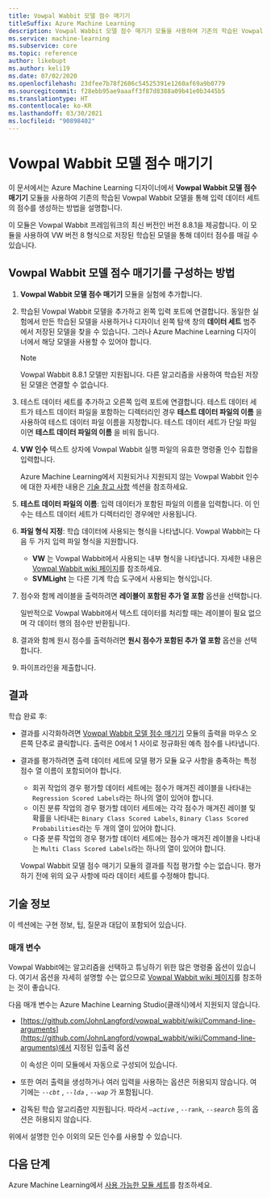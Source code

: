 ```yaml
---
title: Vowpal Wabbit 모델 점수 매기기
titleSuffix: Azure Machine Learning
description: Vowpal Wabbit 모델 점수 매기기 모듈을 사용하여 기존의 학습된 Vowpal Wabbit 모델을 통해 입력 데이터 세트의 점수를 생성하는 방법을 알아봅니다.
ms.service: machine-learning
ms.subservice: core
ms.topic: reference
author: likebupt
ms.author: keli19
ms.date: 07/02/2020
ms.openlocfilehash: 23dfee7b78f2606c54525391e1260af69a9b0779
ms.sourcegitcommit: f28ebb95ae9aaaff3f87d8388a09b41e0b3445b5
ms.translationtype: HT
ms.contentlocale: ko-KR
ms.lasthandoff: 03/30/2021
ms.locfileid: "90898402"
---
```

# <a name="score-vowpal-wabbit-model"></a>Vowpal Wabbit 모델 점수 매기기
이 문서에서는 Azure Machine Learning 디자이너에서 **Vowpal Wabbit 모델 점수 매기기** 모듈을 사용하여 기존의 학습된 Vowpal Wabbit 모델을 통해 입력 데이터 세트의 점수를 생성하는 방법을 설명합니다.  

이 모듈은 Vowpal Wabbit 프레임워크의 최신 버전인 버전 8.8.1을 제공합니다. 이 모듈을 사용하여 VW 버전 8 형식으로 저장된 학습된 모델을 통해 데이터 점수를 매길 수 있습니다.  

## <a name="how-to-configure-score-vowpal-wabbit-model"></a>Vowpal Wabbit 모델 점수 매기기를 구성하는 방법

1.  **Vowpal Wabbit 모델 점수 매기기** 모듈을 실험에 추가합니다.  
  
2.  학습된 Vowpal Wabbit 모델을 추가하고 왼쪽 입력 포트에 연결합니다. 동일한 실험에서 만든 학습된 모델을 사용하거나 디자이너 왼쪽 탐색 창의 **데이터 세트** 범주에서 저장된 모델을 찾을 수 있습니다. 그러나 Azure Machine Learning 디자이너에서 해당 모델을 사용할 수 있어야 합니다.  
  
    > [!NOTE]
    > Vowpal Wabbit 8.8.1 모델만 지원됩니다. 다른 알고리즘을 사용하여 학습된 저장된 모델은 연결할 수 없습니다.
  
3.  테스트 데이터 세트를 추가하고 오른쪽 입력 포트에 연결합니다. 테스트 데이터 세트가 테스트 데이터 파일을 포함하는 디렉터리인 경우 **테스트 데이터 파일의 이름** 을 사용하여 테스트 데이터 파일 이름을 지정합니다. 테스트 데이터 세트가 단일 파일이면 **테스트 데이터 파일의 이름** 을 비워 둡니다.

4. **VW 인수** 텍스트 상자에 Vowpal Wabbit 실행 파일의 유효한 명령줄 인수 집합을 입력합니다.  

    Azure Machine Learning에서 지원되거나 지원되지 않는 Vowpal Wabbit 인수에 대한 자세한 내용은 [기술 참고 사항](#technical-notes) 섹션을 참조하세요.  

5.  **테스트 데이터 파일의 이름**: 입력 데이터가 포함된 파일의 이름을 입력합니다. 이 인수는 테스트 데이터 세트가 디렉터리인 경우에만 사용됩니다.

6. **파일 형식 지정**: 학습 데이터에 사용되는 형식을 나타냅니다. Vowpal Wabbit는 다음 두 가지 입력 파일 형식을 지원합니다.  

   - **VW** 는 Vowpal Wabbit에서 사용되는 내부 형식을 나타냅니다. 자세한 내용은 [Vowpal Wabbit wiki 페이지](https://github.com/JohnLangford/vowpal_wabbit/wiki/Input-format)를 참조하세요. 
   - **SVMLight** 는 다른 기계 학습 도구에서 사용되는 형식입니다. 

7. 점수와 함께 레이블을 출력하려면 **레이블이 포함된 추가 열 포함** 옵션을 선택합니다.  

   일반적으로 Vowpal Wabbit에서 텍스트 데이터를 처리할 때는 레이블이 필요 없으며 각 데이터 행의 점수만 반환됩니다.  

8. 결과와 함께 원시 점수를 출력하려면 **원시 점수가 포함된 추가 열 포함** 옵션을 선택합니다.  

9. 파이프라인을 제출합니다.

## <a name="results"></a>결과

학습 완료 후:

+ 결과를 시각화하려면 [Vowpal Wabbit 모델 점수 매기기](score-vowpal-wabbit-model.md) 모듈의 출력을 마우스 오른쪽 단추로 클릭합니다. 출력은 0에서 1 사이로 정규화된 예측 점수를 나타냅니다. 

+ 결과를 평가하려면 출력 데이터 세트에 모델 평가 모듈 요구 사항을 충족하는 특정 점수 열 이름이 포함되어야 합니다.

  + 회귀 작업의 경우 평가할 데이터 세트에는 점수가 매겨진 레이블을 나타내는 `Regression Scored Labels`라는 하나의 열이 있어야 합니다.
  + 이진 분류 작업의 경우 평가할 데이터 세트에는 각각 점수가 매겨진 레이블 및 확률을 나타내는 `Binary Class Scored Labels`, `Binary Class Scored Probabilities`라는 두 개의 열이 있어야 합니다.
  + 다중 분류 작업의 경우 평가할 데이터 세트에는 점수가 매겨진 레이블을 나타내는 `Multi Class Scored Labels`라는 하나의 열이 있어야 합니다.

  Vowpal Wabbit 모델 점수 매기기 모듈의 결과를 직접 평가할 수는 없습니다. 평가하기 전에 위의 요구 사항에 따라 데이터 세트를 수정해야 합니다.

##  <a name="technical-notes"></a>기술 정보

이 섹션에는 구현 정보, 팁, 질문과 대답이 포함되어 있습니다.

### <a name="parameters"></a>매개 변수

Vowpal Wabbit에는 알고리즘을 선택하고 튜닝하기 위한 많은 명령줄 옵션이 있습니다. 여기서 옵션을 자세히 설명할 수는 없으므로 [Vowpal Wabbit wiki 페이지](https://github.com/JohnLangford/vowpal_wabbit/wiki/Command-line-arguments)를 참조하는 것이 좋습니다.  

다음 매개 변수는 Azure Machine Learning Studio(클래식)에서 지원되지 않습니다.  

-   [https://github.com/JohnLangford/vowpal_wabbit/wiki/Command-line-arguments](https://github.com/JohnLangford/vowpal_wabbit/wiki/Command-line-arguments)에서 지정된 입출력 옵션  
  
     이 속성은 이미 모듈에서 자동으로 구성되어 있습니다.  
  
-   또한 여러 출력을 생성하거나 여러 입력을 사용하는 옵션은 허용되지 않습니다. 여기에는 *`--cbt`* , *`--lda`* , *`--wap`* 가 포함됩니다.  
  
-   감독된 학습 알고리즘만 지원됩니다. 따라서 *`–active`* , `--rank`, *`--search`* 등의 옵션은 허용되지 않습니다.  

위에서 설명한 인수 이외의 모든 인수를 사용할 수 있습니다.

## <a name="next-steps"></a>다음 단계

Azure Machine Learning에서 [사용 가능한 모듈 세트](module-reference.md)를 참조하세요. 